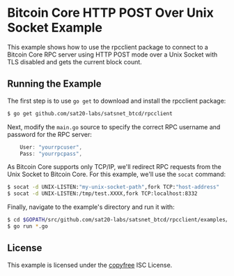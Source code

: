 Bitcoin Core HTTP POST Over Unix Socket Example
==============================

This example shows how to use the rpcclient package to connect to a Bitcoin
Core RPC server using HTTP POST mode over a Unix Socket with TLS disabled 
and gets the current block count.

## Running the Example

The first step is to use `go get` to download and install the rpcclient package:

```bash
$ go get github.com/sat20-labs/satsnet_btcd/rpcclient
```

Next, modify the `main.go` source to specify the correct RPC username and
password for the RPC server:

```Go
	User: "yourrpcuser",
	Pass: "yourrpcpass",
```

As Bitcoin Core supports only TCP/IP, we'll redirect RPC requests from the 
Unix Socket to Bitcoin Core. For this example, we'll use the `socat` command:

```bash
$ socat -d UNIX-LISTEN:"my-unix-socket-path",fork TCP:"host-address"
$ socat -d UNIX-LISTEN:/tmp/test.XXXX,fork TCP:localhost:8332
```

Finally, navigate to the example's directory and run it with:

```bash
$ cd $GOPATH/src/github.com/sat20-labs/satsnet_btcd/rpcclient/examples/bitcoincorehttp
$ go run *.go
```

## License

This example is licensed under the [copyfree](http://copyfree.org) ISC License.
